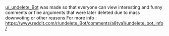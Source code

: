[u/_undelete_Bot](https://reddit.com/user/_undelete_Bot) was made so that everyone can view interesting and funny comments or fine arguments that were later deleted due to mass downvoting or other reasons
For more info : https://www.reddit.com/r/undelete_Bot/comments/a8tva1/undelete_bot_info/
